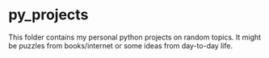 # py_projects

This folder contains my personal python projects on random topics.
It might be puzzles from books/internet or some ideas from day-to-day life.
